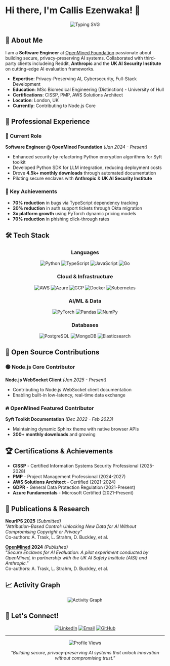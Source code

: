 # Hi there, I'm Callis Ezenwaka! 👋

<div align="center">
  <img src="https://readme-typing-svg.herokuapp.com?font=Fira+Code&pause=1000&color=2E9EF7&center=true&vCenter=true&width=435&lines=Software+Engineer;AI%2FML+Specialist;Cybersecurity+Expert;Open+Source+Contributor" alt="Typing SVG" />
</div>

## 🚀 About Me

I am a **Software Engineer** at [OpenMined Foundation](https://openmined.org) passionate about building secure, privacy-preserving AI systems. Collaborated with third-party clients includeing Reddit, **Anthropic** and the **UK AI Security Institute** on cutting-edge AI evaluation frameworks.

- **Expertise**: Privacy-Preserving AI, Cybersecurity, Full-Stack Development
- **Education**: MSc Biomedical Engineering (Distinction) - University of Hull
- **Certifications**: CISSP, PMP, AWS Solutions Architect
- **Location**: London, UK
- **Currently**: Contributing to Node.js Core

## 💼 Professional Experience

### 🏢 Current Role
**Software Engineer @ OpenMined Foundation** *(Jan 2024 - Present)*
- Enhanced security by refactoring Python encryption algorithms for Syft toolkit
- Developed Python SDK for LLM integration, reducing deployment costs
- Drove **4.5k+ monthly downloads** through automated documentation
- Piloting secure enclaves with **Anthropic** & **UK AI Security Institute**

### 🚀 Key Achievements
- **70% reduction** in bugs via TypeScript dependency tracking
- **20% reduction** in auth support tickets through Okta migration  
- **3x platform growth** using PyTorch dynamic pricing models
- **70% reduction** in phishing click-through rates

## 🛠️ Tech Stack

<div align="center">

### Languages
![Python](https://img.shields.io/badge/Python-3776AB?style=for-the-badge&logo=python&logoColor=white)
![TypeScript](https://img.shields.io/badge/TypeScript-007ACC?style=for-the-badge&logo=typescript&logoColor=white)
![JavaScript](https://img.shields.io/badge/JavaScript-F7DF1E?style=for-the-badge&logo=javascript&logoColor=black)
![Go](https://img.shields.io/badge/Go-00ADD8?style=for-the-badge&logo=go&logoColor=white)

### Cloud & Infrastructure
![AWS](https://img.shields.io/badge/AWS-232F3E?style=for-the-badge&logo=amazon-aws&logoColor=white)
![Azure](https://img.shields.io/badge/Azure-0078D4?style=for-the-badge&logo=microsoft-azure&logoColor=white)
![GCP](https://img.shields.io/badge/GCP-4285F4?style=for-the-badge&logo=google-cloud&logoColor=white)
![Docker](https://img.shields.io/badge/Docker-2496ED?style=for-the-badge&logo=docker&logoColor=white)
![Kubernetes](https://img.shields.io/badge/Kubernetes-326CE5?style=for-the-badge&logo=kubernetes&logoColor=white)

### AI/ML & Data
![PyTorch](https://img.shields.io/badge/PyTorch-EE4C2C?style=for-the-badge&logo=pytorch&logoColor=white)
![Pandas](https://img.shields.io/badge/Pandas-150458?style=for-the-badge&logo=pandas&logoColor=white)
![NumPy](https://img.shields.io/badge/NumPy-013243?style=for-the-badge&logo=numpy&logoColor=white)

### Databases
![PostgreSQL](https://img.shields.io/badge/PostgreSQL-316192?style=for-the-badge&logo=postgresql&logoColor=white)
![MongoDB](https://img.shields.io/badge/MongoDB-4EA94B?style=for-the-badge&logo=mongodb&logoColor=white)
![Elasticsearch](https://img.shields.io/badge/Elasticsearch-005571?style=for-the-badge&logo=elasticsearch&logoColor=white)

</div>

## 🌟 Open Source Contributions

### 🟢 Node.js Core Contributor
**Node.js WebSocket Client** *(Jan 2025 - Present)*
- Contributing to Node.js WebSocket client documentation
- Enabling built-in low-latency, real-time data exchange

### 🔥 OpenMined Featured Contributor  
**Syft Toolkit Documentation** *(Dec 2022 - Feb 2023)*
- Maintaining dynamic Sphinx theme with native browser APIs
- **200+ monthly downloads** and growing

<!-- ## 📊 GitHub Stats

<div align="center">
  
![GitHub Stats](https://github-readme-stats.vercel.app/api?username=callezenwaka&show_icons=true&theme=tokyonight&hide_border=true&include_all_commits=true&count_private=true)

![Top Languages](https://github-readme-stats.vercel.app/api/top-langs/?username=callezenwaka&layout=compact&theme=tokyonight&hide_border=true)

![GitHub Streak](https://github-readme-streak-stats.herokuapp.com/?user=callezenwaka&theme=tokyonight&hide_border=true)

</div> -->

## 🏆 Certifications & Achievements

- **CISSP** - Certified Information Systems Security Professional (2025-2028)
- **PMP** - Project Management Professional (2024-2027)  
- **AWS Solutions Architect** - Certified (2021-2024)
- **GDPR** - General Data Protection Regulation (2021-Present)
- **Azure Fundamentals** - Microsoft Certified (2021-Present)

## 📝 Publications & Research

**NeurIPS 2025** *(Submitted)*  
*"Attribution-Based Control: Unlocking New Data for AI Without Compromising Copyright or Privacy"*  
Co-authors: A. Trask, L. Strahm, D. Buckley, et al.

**[OpenMined](https://openmined.org/blog/secure-enclaves-for-ai-evaluation/) 2024** *(Published)*  
*"Secure Enclaves for AI Evaluation: A pilot experiment conducted by OpenMined, in partnership with the UK AI Safety Institute (AISI) and Anthropic."*  
Co-authors: A. Trask, L. Strahm, D. Buckley, et al.

## 📈 Activity Graph

<div align="center">
  
![Activity Graph](https://github-readme-activity-graph.vercel.app/graph?username=callezenwaka&theme=tokyo-night&hide_border=true)

</div>

## 🤝 Let's Connect!

<div align="center">
  
[![LinkedIn](https://img.shields.io/badge/LinkedIn-0077B5?style=for-the-badge&logo=linkedin&logoColor=white)](https://linkedin.com/in/callezenwaka)
[![Email](https://img.shields.io/badge/Email-D14836?style=for-the-badge&logo=gmail&logoColor=white)](mailto:callisezenwaka@outlook.com)
[![GitHub](https://img.shields.io/badge/GitHub-100000?style=for-the-badge&logo=github&logoColor=white)](https://github.com/callezenwaka)

</div>

---

<div align="center">
  <img src="https://komarev.com/ghpvc/?username=callezenwaka&color=blue&style=flat-square&label=Profile+Views" alt="Profile Views" />
</div>

<div align="center">
  
*"Building secure, privacy-preserving AI systems that unlock innovation without compromising trust."*

</div>
